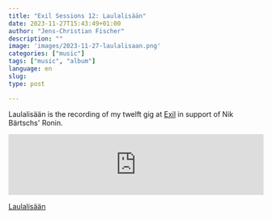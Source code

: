 ```yaml
---
title: "Exil Sessions 12: Laulalisään"
date: 2023-11-27T15:43:49+01:00
author: "Jens-Christian Fischer"
description: ""
image: 'images/2023-11-27-laulalisaan.png'
categories: ["music"]
tags: ["music", "album"]
language: en
slug: 
type: post

---
```


Laulalisään is the recording of my twelft gig at [Exil](https://exil.club) in support of Nik Bärtschs' Ronin. 

<iframe style="border: 0; width: 100%; height: 120px;" src="https://bandcamp.com/EmbeddedPlayer/album=3923694742/size=large/bgcol=ffffff/linkcol=0687f5/tracklist=false/artwork=small/transparent=true/" seamless><a href="https://jens-christianfischer.bandcamp.com/album/laulalis-n">Laulalisään by Jens-Christian Fischer</a></iframe>

[Laulalisään](https://jens-christianfischer.bandcamp.com/album/laulalis-n)